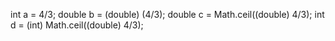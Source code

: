 int a = 4/3;
double b = (double) (4/3);
double c = Math.ceil((double) 4/3);
int d = (int) Math.ceil((double) 4/3);
